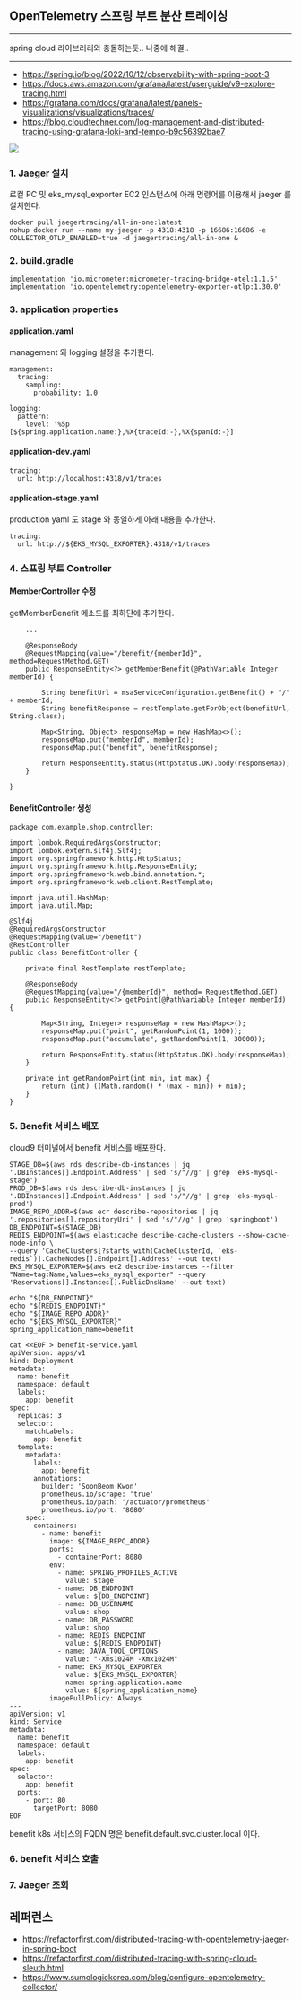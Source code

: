 ## OpenTelemetry 스프링 부트 분산 트레이싱 ##
****
spring cloud 라이브러리와 충돌하는듯.. 나중에 해결.. 
****

* https://spring.io/blog/2022/10/12/observability-with-spring-boot-3
* https://docs.aws.amazon.com/grafana/latest/userguide/v9-explore-tracing.html
* https://grafana.com/docs/grafana/latest/panels-visualizations/visualizations/traces/
* https://blog.cloudtechner.com/log-management-and-distributed-tracing-using-grafana-loki-and-tempo-b9c56392bae7
    
![](https://github.com/gnosia93/eks-on-aws/blob/main/images/springboot-distributed-tracing.png)


### 1. Jaeger 설치 ###

로컬 PC 및 eks_mysql_exporter EC2 인스턴스에 아래 명령어를 이용해서 jaeger 를 설치한다. 
```
docker pull jaegertracing/all-in-one:latest
nohup docker run --name my-jaeger -p 4318:4318 -p 16686:16686 -e COLLECTOR_OTLP_ENABLED=true -d jaegertracing/all-in-one &
```

### 2. build.gradle ###
```
implementation 'io.micrometer:micrometer-tracing-bridge-otel:1.1.5'
implementation 'io.opentelemetry:opentelemetry-exporter-otlp:1.30.0'
```

### 3. application properties ###
#### application.yaml ####
management 와 logging 설정을 추가한다.
```
management:
  tracing:
    sampling:
      probability: 1.0

logging:
  pattern:
    level: '%5p [${spring.application.name:},%X{traceId:-},%X{spanId:-}]'
```


#### application-dev.yaml ####
```
tracing:
  url: http://localhost:4318/v1/traces
```

#### application-stage.yaml ####
production yaml 도 stage 와 동일하게 아래 내용을 추가한다. 
```
tracing:
  url: http://${EKS_MYSQL_EXPORTER}:4318/v1/traces
```

### 4. 스프링 부트 Controller ###

#### MemberController 수정 ####
getMemberBenefit 메소드를 최하단에 추가한다.
```
    ...

    @ResponseBody
    @RequestMapping(value="/benefit/{memberId}", method=RequestMethod.GET)
    public ResponseEntity<?> getMemberBenefit(@PathVariable Integer memberId) {

        String benefitUrl = msaServiceConfiguration.getBenefit() + "/" + memberId;
        String benefitResponse = restTemplate.getForObject(benefitUrl, String.class);

        Map<String, Object> responseMap = new HashMap<>();
        responseMap.put("memberId", memberId);
        responseMap.put("benefit", benefitResponse);

        return ResponseEntity.status(HttpStatus.OK).body(responseMap);
    }

}
```

#### BenefitController 생성 ####
```
package com.example.shop.controller;

import lombok.RequiredArgsConstructor;
import lombok.extern.slf4j.Slf4j;
import org.springframework.http.HttpStatus;
import org.springframework.http.ResponseEntity;
import org.springframework.web.bind.annotation.*;
import org.springframework.web.client.RestTemplate;

import java.util.HashMap;
import java.util.Map;

@Slf4j
@RequiredArgsConstructor
@RequestMapping(value="/benefit")
@RestController
public class BenefitController {

    private final RestTemplate restTemplate;

    @ResponseBody
    @RequestMapping(value="/{memberId}", method= RequestMethod.GET)
    public ResponseEntity<?> getPoint(@PathVariable Integer memberId) {

        Map<String, Integer> responseMap = new HashMap<>();
        responseMap.put("point", getRandomPoint(1, 1000));
        responseMap.put("accumulate", getRandomPoint(1, 30000));

        return ResponseEntity.status(HttpStatus.OK).body(responseMap);
    }

    private int getRandomPoint(int min, int max) {
        return (int) ((Math.random() * (max - min)) + min);
    }
}
```


### 5. Benefit 서비스 배포 ###
cloud9 터미널에서 benefit 서비스를 배포한다. 

```
STAGE_DB=$(aws rds describe-db-instances | jq '.DBInstances[].Endpoint.Address' | sed 's/"//g' | grep 'eks-mysql-stage')
PROD_DB=$(aws rds describe-db-instances | jq '.DBInstances[].Endpoint.Address' | sed 's/"//g' | grep 'eks-mysql-prod')
IMAGE_REPO_ADDR=$(aws ecr describe-repositories | jq '.repositories[].repositoryUri' | sed 's/"//g' | grep 'springboot')
DB_ENDPOINT=${STAGE_DB}
REDIS_ENDPOINT=$(aws elasticache describe-cache-clusters --show-cache-node-info \
--query 'CacheClusters[?starts_with(CacheClusterId, `eks-redis`)].CacheNodes[].Endpoint[].Address' --out text)
EKS_MYSQL_EXPORTER=$(aws ec2 describe-instances --filter "Name=tag:Name,Values=eks_mysql_exporter" --query 'Reservations[].Instances[].PublicDnsName' --out text)

echo "${DB_ENDPOINT}"
echo "${REDIS_ENDPOINT}"
echo "${IMAGE_REPO_ADDR}"
echo "${EKS_MYSQL_EXPORTER}"
spring_application_name=benefit
```

```
cat <<EOF > benefit-service.yaml
apiVersion: apps/v1
kind: Deployment
metadata:
  name: benefit
  namespace: default
  labels:
    app: benefit
spec:
  replicas: 3
  selector:
    matchLabels:
      app: benefit
  template:
    metadata:
      labels:
        app: benefit
      annotations:
        builder: 'SoonBeom Kwon'
        prometheus.io/scrape: 'true'
        prometheus.io/path: '/actuator/prometheus'
        prometheus.io/port: '8080'
    spec:
      containers:
        - name: benefit
          image: ${IMAGE_REPO_ADDR}
          ports:
            - containerPort: 8080
          env:
            - name: SPRING_PROFILES_ACTIVE
              value: stage
            - name: DB_ENDPOINT
              value: ${DB_ENDPOINT}
            - name: DB_USERNAME
              value: shop
            - name: DB_PASSWORD
              value: shop
            - name: REDIS_ENDPOINT
              value: ${REDIS_ENDPOINT}
            - name: JAVA_TOOL_OPTIONS
              value: "-Xms1024M -Xmx1024M"
            - name: EKS_MYSQL_EXPORTER
              value: ${EKS_MYSQL_EXPORTER}
            - name: spring.application.name
              value: ${spring_application_name}
          imagePullPolicy: Always
---
apiVersion: v1
kind: Service
metadata:
  name: benefit
  namespace: default
  labels:
    app: benefit
spec:
  selector:
    app: benefit
  ports:
    - port: 80
      targetPort: 8080
EOF
```
benefit k8s 서비스의 FQDN 명은 benefit.default.svc.cluster.local 이다. 


### 6. benefit 서비스 호출 ###

### 7. Jaeger 조회 ###


## 레퍼런스 ##

* https://refactorfirst.com/distributed-tracing-with-opentelemetry-jaeger-in-spring-boot
* https://refactorfirst.com/distributed-tracing-with-spring-cloud-sleuth.html
* https://www.sumologickorea.com/blog/configure-opentelemetry-collector/

